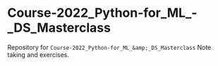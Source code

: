 # Course-2022_Python-for_ML_-_DS_Masterclass
Repository for  `Course-2022_Python-for_ML_&amp;_DS_Masterclass` Note taking and exercises.
